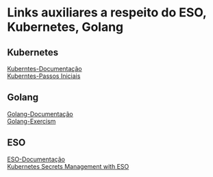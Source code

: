 # Links auxiliares a respeito do ESO, Kubernetes, Golang

## Kubernetes
[Kuberntes-Documentação](https://kubernetes.io/pt-br/docs/home/) <br>
[Kuberntes-Passos Iniciais](https://www.youtube.com/watch?v=tRbFs3CCyPQ)

## Golang
[Golang-Documentação](https://go.dev/) <br>
[Golang-Exercism](https://exercism.org/tracks/go)

## ESO
[ESO-Documentação](https://external-secrets.io/latest/) <br>
[Kubernetes Secrets Management with ESO](https://www.youtube.com/watch?v=EonWeoFPpvM&t=899s)
